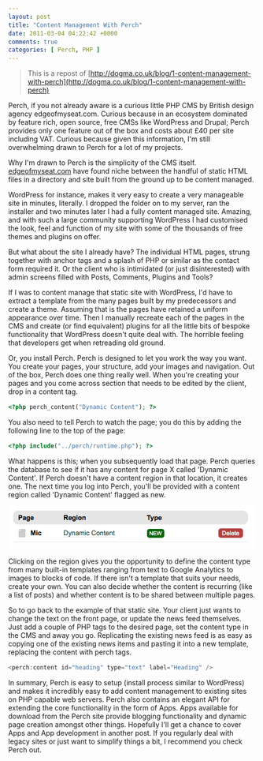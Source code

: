 ```yaml
---
layout: post
title: "Content Management With Perch"
date: 2011-03-04 04:22:42 +0000
comments: true
categories: [ Perch, PHP ]
---
```


> This is a repost of [http://dogma.co.uk/blog/1-content-management-with-perch](http://dogma.co.uk/blog/1-content-management-with-perch)

Perch, if you not already aware is a curious little PHP CMS by British design agency edgeofmyseat.com.  Curious because in an ecosystem dominated by feature rich, open source, free CMSs like WordPress and Drupal; Perch provides only one feature out of the box and costs about £40 per site including VAT. Curious because given this information, I'm still overwhelming drawn to Perch for a lot of my projects.

<!--more-->

Why I'm drawn to Perch is the simplicity of the CMS itself. [edgeofmyseat.com](http://edgeofmyseat.com/) have found niche between the handful of static HTML files in a directory and site built from the ground up to be content managed.

WordPress for instance, makes it very easy to create a very manageable site in minutes, literally. I dropped the folder on to my server, ran the installer and two minutes later I had a fully content managed site. Amazing, and with such a large community supporting WordPress I had customised the look, feel and function of my site with some of the thousands of free themes and plugins on offer.

But what about the site I already have? The individual HTML pages, strung together with anchor tags and a splash of PHP or similar as the contact form required it. Or the client who is intimidated (or just disinterested) with admin screens filled with Posts, Comments, Plugins and Tools?

If I was to content manage that static site with WordPress, I'd have to extract a template from the many pages built by my predecessors and create a theme. Assuming that is the pages have retained a uniform appearance over time. Then I manually recreate each of the pages in the CMS and create (or find equivalent) plugins for all the little bits of bespoke functionality that WordPress doesn't quite deal with. The horrible feeling that developers get when retreading old ground.

Or, you install Perch. Perch is designed to let you work the way you want. You create your pages, your structure, add your images and navigation. Out of the box, Perch does one thing really well. When you're creating your pages and you come across section that needs to be edited by the client, drop in a content tag.

``` php
<?php perch_content("Dynamic Content"); ?>
```

You also need to tell Perch to watch the page; you do this by adding the following line to the top of the page:

``` php
<?php include("../perch/runtime.php"); ?>
```

What happens is this; when you subsequently load that page. Perch queries the database to see if it has any content for page X called 'Dynamic Content'. If Perch doesn't have a content region in that location, it creates one. The next time you log into Perch, you'll be provided with a content region called 'Dynamic Content' flagged as new.

![Dynamic Content](/images/content-manage-perch-1.png)

Clicking on the region gives you the opportunity to define the content type from many built-in templates ranging from text to Google Analytics to images to blocks of code. If there isn't a template that suits your needs, create your own. You can also decide whether the content is recurring (like a list of posts) and whether content is to be shared between multiple pages.

So to go back to the example of that static site. Your client just wants to change the text on the front page, or update the news feed themselves. Just add a couple of PHP tags to the desired page, set the content type in the CMS and away you go. Replicating the existing news feed is as easy as copying one of the existing news items and pasting it into a new template, replacing the content with perch tags.

``` php
<perch:content id="heading" type="text" label="Heading" />
```

In summary, Perch is easy to setup (install process similar to WordPress) and makes it incredibly easy to add content management to existing sites on PHP capable web servers. Perch also contains an elegant API for extending the core functionality in the form of Apps. Apps available for download from the Perch site provide blogging functionality and dynamic page creation amongst other things. Hopefully I'll get a chance to cover Apps and App development in another post. If you regularly deal with legacy sites or just want to simplify things a bit, I recommend you check Perch out.
